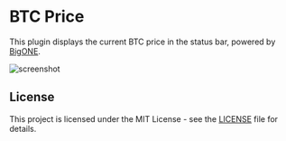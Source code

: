 # BTC Price
This plugin displays the current BTC price in the status bar, powered by [BigONE](https://www.bigone.com).

![screenshot](https://user-images.githubusercontent.com/4903493/120063753-4c72fc00-c09b-11eb-8b02-2ef614690b7f.png)

License
-------

This project is licensed under the MIT License - see the [LICENSE](LICENSE) file for details.
